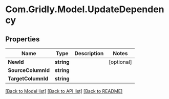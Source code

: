 # Com.Gridly.Model.UpdateDependency

## Properties

Name | Type | Description | Notes
------------ | ------------- | ------------- | -------------
**NewId** | **string** |  | [optional] 
**SourceColumnId** | **string** |  | 
**TargetColumnId** | **string** |  | 

[[Back to Model list]](../README.md#documentation-for-models) [[Back to API list]](../README.md#documentation-for-api-endpoints) [[Back to README]](../README.md)

